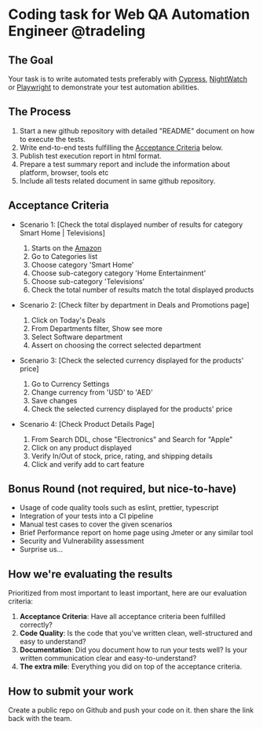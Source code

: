 # Coding task for Web QA Automation Engineer @tradeling

## The Goal

Your task is to write automated tests preferably with [Cypress](https://www.cypress.io), [NightWatch](https://nightwatchjs.org/) or [Playwright](https://playwright.dev/) to demonstrate your test automation abilities.


## The Process

1. Start a new github repository with detailed "README" document on how to execute the tests.
1. Write end-to-end tests fulfilling the [Acceptance Criteria](#acceptance-criteria) below.
1. Publish test execution report in html format.
1. Prepare a test summary report and include the information about platform, browser, tools etc
1. Include all tests related document in same github repository.


## Acceptance Criteria


- Scenario 1: [Check the total displayed number of results for category Smart Home | Televisions]

   1. Starts on the [Amazon](https://www.amazon.com/)
   2. Go to Categories list
   3. Choose category 'Smart Home'
   4. Choose sub-category category 'Home Entertainment'
   5. Choose sub-category 'Televisions'
   6. Check the total number of results match the total displayed products


- Scenario 2: [Check filter by department in Deals and Promotions page]
    1. Click on Today's Deals
    2. From Departments filter, Show see more
    3. Select Software department
    4. Assert on choosing the correct selected department


- Scenario 3: [Check the selected currency displayed for the products' price]
   1. Go to Currency Settings
   2. Change currency from 'USD' to 'AED'
   3. Save changes
   4. Check the selected currency displayed for the products' price


- Scenario 4: [Check Product Details Page]
    1. From Search DDL, chose "Electronics" and Search for "Apple"
    2. Click on any product displayed
    3. Verify In/Out of stock, price, rating, and shipping details
    4. Click and verify add to cart feature


## Bonus Round (not required, but nice-to-have)

- Usage of code quality tools such as eslint, prettier, typescript
- Integration of your tests into a CI pipeline
- Manual test cases to cover the given scenarios
- Brief Performance report on home page using Jmeter or any similar tool
- Security and Vulnerability assessment
- Surprise us…

## How we're evaluating the results

Prioritized from most important to least important, here are our evaluation criteria:

1. **Acceptance Criteria**: Have all acceptance criteria been fulfilled correctly?
1. **Code Quality**: Is the code that you've written clean, well-structured and easy to understand?
1. **Documentation**: Did you document how to run your tests well? Is your written communication clear and easy-to-understand?
1. **The extra mile**: Everything you did on top of the acceptance criteria.

## How to submit your work

Create a public repo on Github and push your code on it. then share the link back with the team.
